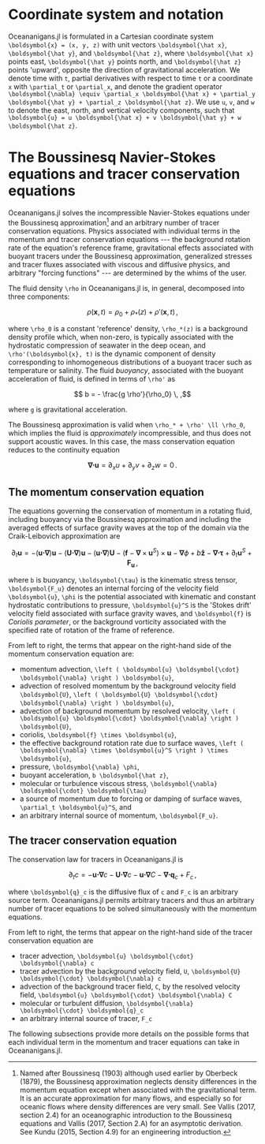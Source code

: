 # Coordinate system and notation

Oceananigans.jl is formulated in a Cartesian coordinate system
``\boldsymbol{x} = (x, y, z)`` with unit vectors ``\boldsymbol{\hat x}``, ``\boldsymbol{\hat y}``, and ``\boldsymbol{\hat z}``,
where ``\boldsymbol{\hat x}`` points east, ``\boldsymbol{\hat y}`` points north, and ``\boldsymbol{\hat z}`` points 'upward',
opposite the direction of gravitational acceleration.
We denote time with ``t``, partial derivatives with respect to time ``t`` or a coordinate ``x``
with ``\partial_t`` or ``\partial_x``, and denote the gradient operator
``\boldsymbol{\nabla} \equiv \partial_x \boldsymbol{\hat x} + \partial_y \boldsymbol{\hat y} + \partial_z \boldsymbol{\hat z}``.
We use ``u``, ``v``, and ``w`` to denote the east, north, and vertical velocity components,
such that ``\boldsymbol{u} = u \boldsymbol{\hat x} + v \boldsymbol{\hat y} + w \boldsymbol{\hat z}``.

# The Boussinesq Navier-Stokes equations and tracer conservation equations

Oceananigans.jl solves the incompressible Navier-Stokes equations under the Boussinesq
approximation[^1] and an arbitrary number of tracer conservation equations.
Physics associated with individual terms in the momentum and tracer conservation
equations --- the background rotation rate of the equation's reference frame,
gravitational effects associated with buoyant tracers under the Boussinesq
approximation, generalized stresses and tracer fluxes associated with viscous and
diffusive physics, and arbitrary "forcing functions" --- are determined by the whims of the
user.

[^1]: Named after Boussinesq (1903) although used earlier by Oberbeck (1879), the Boussinesq
      approximation neglects density differences in the momentum equation except when associated
      with the gravitational term. It is an accurate approximation for many flows, and especially
      so for oceanic flows where density differences are very small. See Vallis (2017, section 2.4)
      for an oceanographic introduction to the Boussinesq equations and Vallis (2017, Section 2.A)
      for an asymptotic derivation. See Kundu (2015, Section 4.9) for an engineering
      introduction.

The fluid density ``\rho`` in Oceananigans.jl is, in general, decomposed into three
components:
```math
    \rho(\boldsymbol{x}, t) = \rho_0 + \rho_*(z) + \rho'(\boldsymbol{x}, t) \, ,
```
where ``\rho_0`` is a constant 'reference' density, ``\rho_*(z)`` is a background density
profile which, when non-zero, is typically associated with the hydrostatic compression
of seawater in the deep ocean, and ``\rho'(\boldsymbol{x}, t)`` is the dynamic component of density
corresponding to inhomogeneous distributions of a buoyant tracer such as temperature or salinity.
The fluid *buoyancy*, associated with the buoyant acceleration of fluid, is
defined in terms of ``\rho'`` as
```math
    b = - \frac{g \rho'}{\rho_0} \, ,
```
where ``g`` is gravitational acceleration.

The Boussinesq approximation is valid when ``\rho_* + \rho' \ll \rho_0``, which implies the
fluid is _approximately_ incompressible, and thus does not support acoustic waves.
In this case, the mass conservation equation reduces to the continuity equation
```math
    \begin{equation}
    \boldsymbol{\nabla} \boldsymbol{\cdot} \boldsymbol{u} = \partial_x u + \partial_y v + \partial_z w = 0 \, .
    \label{eq:continuity}
    \end{equation}
```

## The momentum conservation equation

The equations governing the conservation of momentum in a rotating fluid, including buoyancy
via the Boussinesq approximation and including the averaged effects of surface gravity waves
at the top of the domain via the Craik-Leibovich approximation are
```math
    \begin{equation}
    \partial_t \boldsymbol{u} = - \left ( \boldsymbol{u} \boldsymbol{\cdot} \boldsymbol{\nabla} \right ) \boldsymbol{u}
                        - \left ( \boldsymbol{U} \boldsymbol{\cdot} \boldsymbol{\nabla} \right ) \boldsymbol{u}
                        - \left ( \boldsymbol{u} \boldsymbol{\cdot} \boldsymbol{\nabla} \right ) \boldsymbol{U}
                        - \left ( \boldsymbol{f} - \boldsymbol{\nabla} \times \boldsymbol{u}^S \right ) \times \boldsymbol{u}
                        - \boldsymbol{\nabla} \phi
                        + b \boldsymbol{\hat z}
                        - \boldsymbol{\nabla} \boldsymbol{\cdot} \boldsymbol{\tau}
                        + \partial_t \boldsymbol{u}^S
                        + \boldsymbol{F_u} \, ,
    \label{eq:momentum}
    \end{equation}
```
where ``b`` is buoyancy, ``\boldsymbol{\tau}`` is the kinematic stress tensor, ``\boldsymbol{F_u}``
denotes an internal forcing of the velocity field ``\boldsymbol{u}``, ``\phi`` is the potential
associated with kinematic and constant hydrostatic contributions to pressure,
``\boldsymbol{u}^S`` is the 'Stokes drift' velocity field associated with surface gravity waves,
and ``\boldsymbol{f}`` is *Coriolis parameter*, or the background vorticity associated with the
specified rate of rotation of the frame of reference.

From left to right, the terms that appear on the right-hand side of the momentum conservation equation are:

* momentum advection, ``\left ( \boldsymbol{u} \boldsymbol{\cdot} \boldsymbol{\nabla} \right ) \boldsymbol{u}``,
* advection of resolved momentum by the background velocity field ``\boldsymbol{U}``, ``\left ( \boldsymbol{U} \boldsymbol{\cdot} \boldsymbol{\nabla} \right ) \boldsymbol{u}``,
* advection of background momentum by resolved velocity, ``\left ( \boldsymbol{u} \boldsymbol{\cdot} \boldsymbol{\nabla} \right ) \boldsymbol{U}``,
* coriolis, ``\boldsymbol{f} \times \boldsymbol{u}``,
* the effective background rotation rate due to surface waves, ``\left ( \boldsymbol{\nabla} \times \boldsymbol{u}^S \right ) \times \boldsymbol{u}``,
* pressure, ``\boldsymbol{\nabla} \phi``,
* buoyant acceleration, ``b \boldsymbol{\hat z}``,
* molecular or turbulence viscous stress, ``\boldsymbol{\nabla} \boldsymbol{\cdot} \boldsymbol{\tau}``
* a source of momentum due to forcing or damping of surface waves, ``\partial_t \boldsymbol{u}^S``, and
* an arbitrary internal source of momentum, ``\boldsymbol{F_u}``.

## The tracer conservation equation

The conservation law for tracers in Oceananigans.jl is
```math
    \begin{equation}
    \partial_t c = - \boldsymbol{u} \boldsymbol{\cdot} \boldsymbol{\nabla} c
                   - \boldsymbol{U} \boldsymbol{\cdot} \boldsymbol{\nabla} c
                   - \boldsymbol{u} \boldsymbol{\cdot} \boldsymbol{\nabla} C
                   - \boldsymbol{\nabla} \boldsymbol{\cdot} \boldsymbol{q}_c
                   + F_c \, ,
    \label{eq:tracer}
    \end{equation}
```
where ``\boldsymbol{q}_c`` is the diffusive flux of ``c`` and ``F_c`` is an arbitrary source term.
Oceananigans.jl permits arbitrary tracers and thus an arbitrary number of tracer
equations to be solved simultaneously with the momentum equations.

From left to right, the terms that appear on the right-hand side of the tracer conservation equation are

* tracer advection, ``\boldsymbol{u} \boldsymbol{\cdot} \boldsymbol{\nabla} c``
* tracer advection by the background velocity field, ``U``, ``\boldsymbol{U} \boldsymbol{\cdot} \boldsymbol{\nabla} c``
* advection of the background tracer field, ``C``, by the resolved velocity field, ``\boldsymbol{u} \boldsymbol{\cdot} \boldsymbol{\nabla} C``
* molecular or turbulent diffusion, ``\boldsymbol{\nabla} \boldsymbol{\cdot} \boldsymbol{q}_c``
* an arbitrary internal source of tracer, ``F_c``

The following subsections provide more details on the
possible forms that each individual term in the momentum and tracer
equations can take in Oceananigans.jl.
